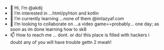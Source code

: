 - 👋 Hi, I’m @akdij
- 👀 I’m interested in ...html/pyhton and kotlin
- 🌱 I’m currently learning ...none of them @imlazyaf.com
- 💞️ I’m looking to collaborate on ...a video game==probably... one day; as soon as im done learning how to sk8
- 📫 How to reach me ... dont. or do/ this place is filled with hackers i doubt any of you will have trouble gettn 2 mwah!

<!---
akdij/akdij is a ✨ special ✨ repository because its `README.md` (this file) appears on your GitHub profile.
You can click the Preview link to take a look at your changes.
--->
